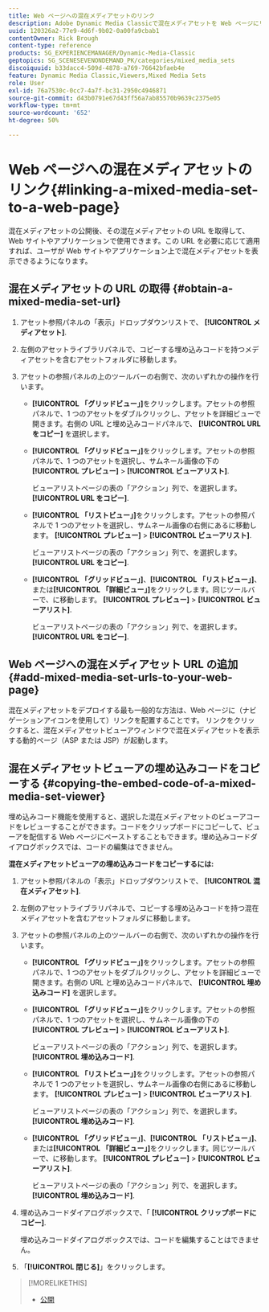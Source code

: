 ```yaml
---
title: Web ページへの混在メディアセットのリンク
description: Adobe Dynamic Media Classicで混在メディアセットを Web ページにリンクする方法を説明します。
uuid: 120326a2-77e9-4d6f-9b02-0a00fa9cbab1
contentOwner: Rick Brough
content-type: reference
products: SG_EXPERIENCEMANAGER/Dynamic-Media-Classic
geptopics: SG_SCENESEVENONDEMAND_PK/categories/mixed_media_sets
discoiquuid: b33dacc4-509d-4878-a769-76642bfaeb4e
feature: Dynamic Media Classic,Viewers,Mixed Media Sets
role: User
exl-id: 76a7530c-0cc7-4a7f-bc31-2950c4946871
source-git-commit: d43b0791e67d43ff56a7ab85570b9639c2375e05
workflow-type: tm+mt
source-wordcount: '652'
ht-degree: 50%

---
```


# Web ページへの混在メディアセットのリンク{#linking-a-mixed-media-set-to-a-web-page}

混在メディアセットの公開後、その混在メディアセットの URL を取得して、Web サイトやアプリケーションで使用できます。この URL を必要に応じて適用すれば、ユーザが Web サイトやアプリケーション上で混在メディアセットを表示できるようになります。

## 混在メディアセットの URL の取得 {#obtain-a-mixed-media-set-url}

1. アセット参照パネルの「表示」ドロップダウンリストで、 **[!UICONTROL メディアセット]**.
1. 左側のアセットライブラリパネルで、コピーする埋め込みコードを持つメディアセットを含むアセットフォルダに移動します。
1. アセットの参照パネルの上のツールバーの右側で、次のいずれかの操作を行います。

   * **[!UICONTROL 「グリッドビュー」]**&#x200B;をクリックします。アセットの参照パネルで、1 つのアセットをダブルクリックし、アセットを詳細ビューで開きます。右側の URL と埋め込みコードパネルで、 **[!UICONTROL URL をコピー]** を選択します。
   * **[!UICONTROL 「グリッドビュー」]**&#x200B;をクリックします。アセットの参照パネルで、1 つのアセットを選択し、サムネール画像の下の **[!UICONTROL プレビュー]** > **[!UICONTROL ビューアリスト]**.

      ビューアリストページの表の「アクション」列で、を選択します。 **[!UICONTROL URL をコピー]**.

   * **[!UICONTROL 「リストビュー」]**&#x200B;をクリックします。アセットの参照パネルで 1 つのアセットを選択し、サムネール画像の右側にあるに移動します。 **[!UICONTROL プレビュー]** > **[!UICONTROL ビューアリスト]**.

      ビューアリストページの表の「アクション」列で、を選択します。 **[!UICONTROL URL をコピー]**.

   * **[!UICONTROL 「グリッドビュー」]**、**[!UICONTROL 「リストビュー」]**、または&#x200B;**[!UICONTROL 「詳細ビュー」]**&#x200B;をクリックします。同じツールバーで、に移動します。 **[!UICONTROL プレビュー]** > **[!UICONTROL ビューアリスト]**.

      ビューアリストページの表の「アクション」列で、を選択します。 **[!UICONTROL URL をコピー]**.

## Web ページへの混在メディアセット URL の追加 {#add-mixed-media-set-urls-to-your-web-page}

混在メディアセットをデプロイする最も一般的な方法は、Web ページに（ナビゲーションアイコンを使用して）リンクを配置することです。 リンクをクリックすると、混在メディアセットビューアウィンドウで混在メディアセットを表示する動的ページ（ASP または JSP）が起動します。

## 混在メディアセットビューアの埋め込みコードをコピーする {#copying-the-embed-code-of-a-mixed-media-set-viewer}

埋め込みコード機能を使用すると、選択した混在メディアセットのビューアコードをレビューすることができます。コードをクリップボードにコピーして、ビューアを配信する Web ページにペーストすることもできます。埋め込みコードダイアログボックスでは、コードの編集はできません。

**混在メディアセットビューアの埋め込みコードをコピーするには:**

1. アセット参照パネルの「表示」ドロップダウンリストで、 **[!UICONTROL 混在メディアセット]**.
1. 左側のアセットライブラリパネルで、コピーする埋め込みコードを持つ混在メディアセットを含むアセットフォルダに移動します。
1. アセットの参照パネルの上のツールバーの右側で、次のいずれかの操作を行います。

   * **[!UICONTROL 「グリッドビュー」]**&#x200B;をクリックします。アセットの参照パネルで、1 つのアセットをダブルクリックし、アセットを詳細ビューで開きます。右側の URL と埋め込みコードパネルで、 **[!UICONTROL 埋め込みコード]** を選択します。
   * **[!UICONTROL 「グリッドビュー」]**&#x200B;をクリックします。アセットの参照パネルで、1 つのアセットを選択し、サムネール画像の下の **[!UICONTROL プレビュー]** > **[!UICONTROL ビューアリスト]**.

      ビューアリストページの表の「アクション」列で、を選択します。 **[!UICONTROL 埋め込みコード]**.

   * **[!UICONTROL 「リストビュー」]**&#x200B;をクリックします。アセットの参照パネルで 1 つのアセットを選択し、サムネール画像の右側にあるに移動します。 **[!UICONTROL プレビュー]** > **[!UICONTROL ビューアリスト]**.

      ビューアリストページの表の「アクション」列で、を選択します。 **[!UICONTROL 埋め込みコード]**.

   * **[!UICONTROL 「グリッドビュー」]**、**[!UICONTROL 「リストビュー」]**、または&#x200B;**[!UICONTROL 「詳細ビュー」]**&#x200B;をクリックします。同じツールバーで、に移動します。 **[!UICONTROL プレビュー]** > **[!UICONTROL ビューアリスト]**.

      ビューアリストページの表の「アクション」列で、を選択します。 **[!UICONTROL 埋め込みコード]**.

1. 埋め込みコードダイアログボックスで、「 **[!UICONTROL クリップボードにコピー]**.

   埋め込みコードダイアログボックスでは、コードを編集することはできません。

1. 「**[!UICONTROL 閉じる]**」をクリックします。

>[!MORELIKETHIS]
>
>* [公開](publishing-files.md#publishing_files)

